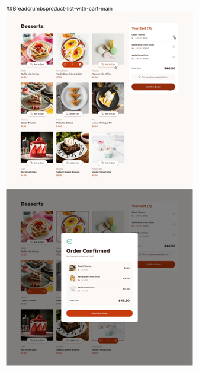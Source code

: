 ##Breadcrumbsproduct-list-with-cart-main
![](design/active-states.jpg)
![](design/desktop-design-order-confirmation.jpg)
